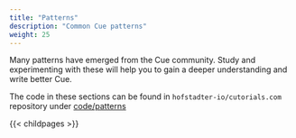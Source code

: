 ```yaml
---
title: "Patterns"
description: "Common Cue patterns"
weight: 25
---
```


Many patterns have emerged from the Cue community.
Study and experimenting with these will help you
to gain a deeper understanding and write better Cue.

The code in these sections can be found in `hofstadter-io/cutorials.com` repository
under [code/patterns](https://github.com/hofstadter-io/cuetorials/tree/main/code/patterns)

{{< childpages >}}
